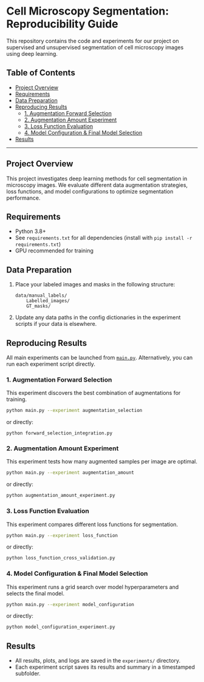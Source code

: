 # Cell Microscopy Segmentation: Reproducibility Guide

This repository contains the code and experiments for our project on supervised and unsupervised segmentation of cell microscopy images using deep learning.

## Table of Contents

- [Project Overview](#project-overview)
- [Requirements](#requirements)
- [Data Preparation](#data-preparation)
- [Reproducing Results](#reproducing-results)
  - [1. Augmentation Forward Selection](#1-augmentation-forward-selection)
  - [2. Augmentation Amount Experiment](#2-augmentation-amount-experiment)
  - [3. Loss Function Evaluation](#3-loss-function-evaluation)
  - [4. Model Configuration & Final Model Selection](#4-model-configuration--final-model-selection)
- [Results](#results)

---

## Project Overview

This project investigates deep learning methods for cell segmentation in microscopy images. We evaluate different data augmentation strategies, loss functions, and model configurations to optimize segmentation performance.

## Requirements

- Python 3.8+
- See `requirements.txt` for all dependencies (install with `pip install -r requirements.txt`)
- GPU recommended for training

## Data Preparation

1. Place your labeled images and masks in the following structure:
    ```
    data/manual_labels/
        Labelled_images/
        GT_masks/
    ```
2. Update any data paths in the config dictionaries in the experiment scripts if your data is elsewhere.

## Reproducing Results

All main experiments can be launched from [`main.py`](main.py). Alternatively, you can run each experiment script directly.

### 1. Augmentation Forward Selection

This experiment discovers the best combination of augmentations for training.

```sh
python main.py --experiment augmentation_selection
```

or directly:
```
python forward_selection_integration.py
```

### 2. Augmentation Amount Experiment

This experiment tests how many augmented samples per image are optimal.

```sh
python main.py --experiment augmentation_amount
```
or directly:
```sh
python augmentation_amount_experiment.py
```

### 3. Loss Function Evaluation

This experiment compares different loss functions for segmentation.

```sh
python main.py --experiment loss_function
```
or directly:
```sh
python loss_function_cross_validation.py
```

### 4. Model Configuration & Final Model Selection

This experiment runs a grid search over model hyperparameters and selects the final model.

```sh
python main.py --experiment model_configuration
```
or directly:
```sh
python model_configuration_experiment.py
```

## Results

- All results, plots, and logs are saved in the `experiments/` directory.
- Each experiment script saves its results and summary in a timestamped subfolder.
